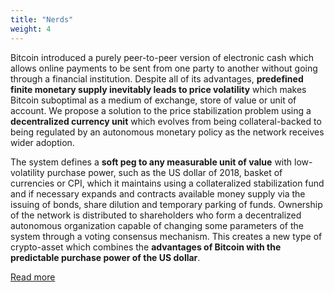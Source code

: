 ```yaml
---
title: "Nerds"
weight: 4
---
```

Bitcoin introduced a purely peer-to-peer version of electronic cash which allows online payments to be sent from one party to another without going through a financial institution. Despite all of its advantages, **predefined finite monetary supply inevitably leads to price volatility** which makes Bitcoin suboptimal as a medium of exchange, store of value or unit of account. We propose a solution to the price stabilization problem using a **decentralized currency unit** which evolves from being collateral-backed to being regulated by an autonomous monetary policy as the network receives wider adoption.

The system defines a **soft peg to any measurable unit of value** with low-volatility purchase power, such as the US dollar of 2018, basket of currencies or CPI, which it maintains using a collateralized stabilization fund and if necessary expands and contracts available money supply via the issuing of bonds, share dilution and temporary parking of funds. Ownership of the network is distributed to shareholders who form a decentralized autonomous organization capable of changing some parameters of the system through a voting consensus mechanism. This creates a new type of crypto-asset which combines the **advantages of Bitcoin with the predictable purchase power of the US dollar**.

[Read more](/StableUnit-whitepaper.pdf) 
